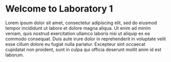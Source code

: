<!DOCTYPE html>
<html>
  <head>
    <title>Welcome to Internet Technology Fundamentals</title>
  </head>
  <body>
    <h1>Welcome to Laboratory 1</h1>
    <p>Lorem ipsum dolor sit amet, consectetur adipiscing elit, sed
    do eiusmod tempor incididunt ut labore et dolore magna aliqua.
    Ut enim ad minim veniam, quis nostrud exercitation ullamco
    laboris nisi ut aliquip ex ea commodo consequat. Duis aute irure
    dolor in reprehenderit in voluptate velit esse cillum dolore eu
    fugiat nulla pariatur. Excepteur sint occaecat cupidatat non
    proident, sunt in culpa qui officia deserunt mollit anim id est
    laborum.</p>
  </body>
</html>
